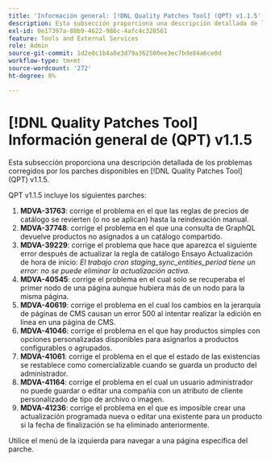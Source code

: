 ```yaml
---
title: 'Información general: [!DNL Quality Patches Tool] (QPT) v1.1.5'
description: Esta subsección proporciona una descripción detallada de los problemas corregidos por los parches disponibles en [!DNL Quality Patches Tool] (QPT) v1.1.5.
exl-id: 0e17397a-88b9-4622-986c-4afc4c328561
feature: Tools and External Services
role: Admin
source-git-commit: 1d2e0c1b4a8e3d79a362500ee3ec7bde84a6ce0d
workflow-type: tm+mt
source-wordcount: '272'
ht-degree: 0%

---
```


# [!DNL Quality Patches Tool] Información general de (QPT) v1.1.5

Esta subsección proporciona una descripción detallada de los problemas corregidos por los parches disponibles en [!DNL Quality Patches Tool] (QPT) v1.1.5.

QPT v1.1.5 incluye los siguientes parches:

1. **MDVA-31763**: corrige el problema en el que las reglas de precios de catálogo se revierten (o no se aplican) hasta la reindexación manual.
1. **MDVA-37748**: corrige el problema en el que una consulta de GraphQL devuelve productos no asignados a un catálogo compartido.
1. **MDVA-39229**: corrige el problema que hace que aparezca el siguiente error después de actualizar la regla de catálogo Ensayo Actualización de hora de inicio: *El trabajo cron staging_sync_entities_period tiene un error: no se puede eliminar la actualización activa.*
1. **MDVA-40545**: corrige el problema en el cual solo se recuperaba el primer nodo de una página aunque hubiera más de un nodo para la misma página.
1. **MDVA-40619**: corrige el problema en el cual los cambios en la jerarquía de páginas de CMS causan un error 500 al intentar realizar la edición en línea en una página de CMS.
1. **MDVA-41046**: corrige el problema en el que hay productos simples con opciones personalizadas disponibles para asignarlos a productos configurables o agrupados.
1. **MDVA-41061**: corrige el problema en el que el estado de las existencias se restablece como comercializable cuando se guarda un producto del administrador.
1. **MDVA-41164**: corrige el problema en el cual un usuario administrador no puede guardar o editar una compañía con un atributo de cliente personalizado de tipo de archivo o imagen.
1. **MDVA-41236**: corrige el problema en el que es imposible crear una actualización programada nueva o editar una existente para un producto si la fecha de finalización se ha eliminado anteriormente.

Utilice el menú de la izquierda para navegar a una página específica del parche.
